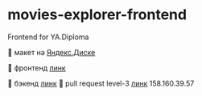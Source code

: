 # movies-explorer-frontend
Frontend for YA.Diploma

:link: макет на [Яндекс.Диске](https://disk.yandex.ru/d/uPD0lbR0VL_v4g)

:link: фронтенд [линк](https://uralyanka.diploma.nomoredomains.icu)

:link: бэкенд [линк](https://api.uralyanka.diploma.nomoredomains.icu)
:link: pull request level-3 [линк](https://github.com/uralyanka/movies-explorer-frontend/pull/24)
158.160.39.57
